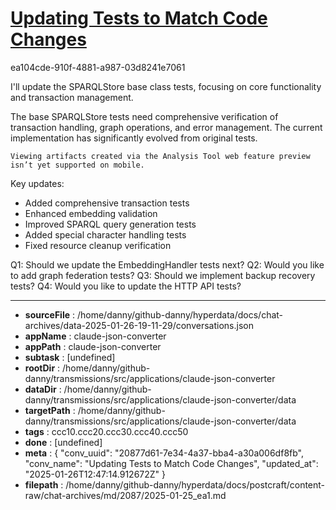 # [Updating Tests to Match Code Changes](https://claude.ai/chat/20877d61-7e34-4a37-bba4-a30a006df8fb)

ea104cde-910f-4881-a987-03d8241e7061

 I'll update the SPARQLStore base class tests, focusing on core functionality and transaction management.

<antThinking>The base SPARQLStore tests need comprehensive verification of transaction handling, graph operations, and error management. The current implementation has significantly evolved from original tests.</antThinking>
```
Viewing artifacts created via the Analysis Tool web feature preview isn’t yet supported on mobile.
```



Key updates:
- Added comprehensive transaction tests
- Enhanced embedding validation
- Improved SPARQL query generation tests 
- Added special character handling tests
- Fixed resource cleanup verification

Q1: Should we update the EmbeddingHandler tests next?
Q2: Would you like to add graph federation tests?
Q3: Should we implement backup recovery tests?
Q4: Would you like to update the HTTP API tests?

---

* **sourceFile** : /home/danny/github-danny/hyperdata/docs/chat-archives/data-2025-01-26-19-11-29/conversations.json
* **appName** : claude-json-converter
* **appPath** : claude-json-converter
* **subtask** : [undefined]
* **rootDir** : /home/danny/github-danny/transmissions/src/applications/claude-json-converter
* **dataDir** : /home/danny/github-danny/transmissions/src/applications/claude-json-converter/data
* **targetPath** : /home/danny/github-danny/transmissions/src/applications/claude-json-converter/data
* **tags** : ccc10.ccc20.ccc30.ccc40.ccc50
* **done** : [undefined]
* **meta** : {
  "conv_uuid": "20877d61-7e34-4a37-bba4-a30a006df8fb",
  "conv_name": "Updating Tests to Match Code Changes",
  "updated_at": "2025-01-26T12:47:14.912672Z"
}
* **filepath** : /home/danny/github-danny/hyperdata/docs/postcraft/content-raw/chat-archives/md/2087/2025-01-25_ea1.md